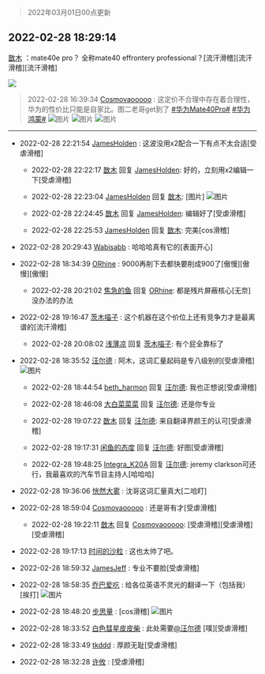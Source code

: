 > 2022年03月01日00点更新
<link rel="stylesheet" href="https://cdn.jsdelivr.net/gh/taotie6/sampleJSON@main/css/photo_show.css">
<meta name="referrer" content="no-referrer" />


 ## 2022-02-28 18:29:14 

 [㪚木](https://www.coolapk.com/feed/33891108?shareKey=N2Q1NjZlNzYzMTY5NjIxY2FiNDQ~) ：mate40e pro？ 全称mate40 effrontery professional？[流汗滑稽][流汗滑稽][流汗滑稽] 

<div class="album">
<img class="img-item" src="https://image.coolapk.com/feed/2021/0719/22/1081091_af8aad1f_6549_5893@218x218.gif" />
</div>

> 2022-02-28 16:39:34 
> [Cosmovaooooo](https://www.coolapk.com/feed/33888408?shareKey=M2UyYTg0M2YyNzM4NjIxY2FiNDQ~) : 这定价不合理中存在着合理性，华为的性价比只能是自家比。图二老哥get到了 <a class="feed-link-tag" href="/t/华为Mate40Pro?type=0">#华为Mate40Pro#</a> <a class="feed-link-tag" href="/t/华为鸿蒙?type=0">#华为鸿蒙#</a> 
![图片](https://image.coolapk.com/feed/2022/0228/16/14594008_4afa6f16_6863_6438_527@2160x2160.jpeg)
![图片](https://image.coolapk.com/feed/2022/0228/16/14594008_a60aa7cc_7572_4504_547@1080x2376.jpeg)
![图片](https://image.coolapk.com/feed/2022/0228/16/14594008_bd20231e_7572_4509_344@1000x1495.jpeg)

 ------- 

- 2022-02-28 22:21:54 [JamesHolden](uid=3484763) : 这波没用x2配合一下有点不太合适[受虐滑稽] 

    - 2022-02-28 22:22:17 [㪚木](uid=1081091) 回复 [JamesHolden](uid=3484763): 好的，立刻用x2编辑一下[受虐滑稽] 

    - 2022-02-28 22:23:04 [JamesHolden](uid=3484763) 回复 [㪚木](uid=1081091): [图片] ![图片](https://image.coolapk.com/feed/2022/0228/22/3484763_8183_403_132@828x542.jpg)

    - 2022-02-28 22:24:45 [㪚木](uid=1081091) 回复 [JamesHolden](uid=3484763): 编辑好了[受虐滑稽] 

    - 2022-02-28 22:25:53 [JamesHolden](uid=3484763) 回复 [㪚木](uid=1081091): 完美[cos滑稽] 

- 2022-02-28 20:29:43 [Wabisabb](uid=1294414) : 哈哈哈真有它的[表面开心] 

- 2022-02-28 18:34:39 [ORhine](uid=3247844) : 9000再削下去都快要削成900了[傲慢][傲慢][傲慢] 

    - 2022-02-28 20:21:02 [焦急的鱼](uid=1066955) 回复 [ORhine](uid=3247844): 都是残片屏蔽核心[无奈]没办法的办法 

- 2022-02-28 19:16:47 [茨木喵子](uid=2155035) : 这个机器在这个价位上还有竞争力才是最离谱的[流汗滑稽] 

    - 2022-02-28 20:08:02 [浅薄凉](uid=1630624) 回复 [茨木喵子](uid=2155035): 有个屁全靠标了 

- 2022-02-28 18:35:52 [汪尔德](uid=1595236) : 阿木，这词汇量起码是专八级别的[受虐滑稽] ![图片](https://image.coolapk.com/feed/2018/1212/07/1475008_1544572350_0833@449x290.gif)

    - 2022-02-28 18:44:54 [beth_harmon](uid=5239950) 回复 [汪尔德](uid=1595236): 我也正想说[受虐滑稽] 

    - 2022-02-28 18:46:08 [大白菜菜菜](uid=2081020) 回复 [汪尔德](uid=1595236): 还是你专业 

    - 2022-02-28 19:07:22 [㪚木](uid=1081091) 回复 [汪尔德](uid=1595236): 来自翻译界颜王的认可[受虐滑稽] 

    - 2022-02-28 19:17:31 [闲鱼的态度](uid=3298233) 回复 [汪尔德](uid=1595236): 好图[受虐滑稽] 

    - 2022-02-28 19:48:25 [Integra_K20A](uid=3352173) 回复 [汪尔德](uid=1595236): jeremy clarkson可还行，我最喜欢的汽车节目主持人[哈哈哈] 

- 2022-02-28 19:36:06 [恍然大雾](uid=1849331) : 沈哥这词汇量真大[二哈盯] 

- 2022-02-28 18:59:04 [Cosmovaooooo](uid=14594008) : 还是哥有才[受虐滑稽] 

    - 2022-02-28 19:22:11 [㪚木](uid=1081091) 回复 [Cosmovaooooo](uid=14594008): [受虐滑稽][受虐滑稽][受虐滑稽] 

- 2022-02-28 19:17:13 [时间的沙粒](uid=1600844) : 这也太帅了吧。 

- 2022-02-28 18:59:32 [JamesJeff](uid=1555434) : 专业不要脸[受虐滑稽] 

- 2022-02-28 18:58:35 [乔巴爱吃](uid=927862) : 给各位英语不灵光的翻译一下（包括我）[挨打] ![图片](https://image.coolapk.com/feed/2022/0228/18/927862_4a8a0007_5914_5255_135@1080x2340.jpeg)

- 2022-02-28 18:48:20 [步思量](uid=1687620) : [cos滑稽] ![图片](https://image.coolapk.com/feed/2022/0228/18/1687620_9846cad0_5299_4081_438@1140x746.jpeg)

- 2022-02-28 18:33:52 [白色彗星皮皮柴](uid=1997967) : 此处需要<a class="feed-link-uname" href="/u/汪尔德">@汪尔德</a> [噗][受虐滑稽] 

- 2022-02-28 18:33:49 [tkddd](uid=2993456) : 厚颜无耻[受虐滑稽] 

- 2022-02-28 18:32:28 [许攸](uid=3655361) : [受虐滑稽] 

